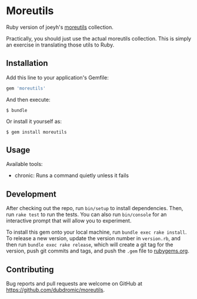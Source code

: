 # Moreutils

Ruby version of joeyh's [moreutils](http://joeyh.name/code/moreutils/) collection.

Practically, you should just use the actual moreutils collection. This is simply an exercise in translating those utils to Ruby.

## Installation

Add this line to your application's Gemfile:

```ruby
gem 'moreutils'
```

And then execute:

    $ bundle

Or install it yourself as:

    $ gem install moreutils

## Usage

Available tools:

- chronic: Runs a command quietly unless it fails

## Development

After checking out the repo, run `bin/setup` to install dependencies. Then, run `rake test` to run the tests. You can also run `bin/console` for an interactive prompt that will allow you to experiment.

To install this gem onto your local machine, run `bundle exec rake install`. To release a new version, update the version number in `version.rb`, and then run `bundle exec rake release`, which will create a git tag for the version, push git commits and tags, and push the `.gem` file to [rubygems.org](https://rubygems.org).

## Contributing

Bug reports and pull requests are welcome on GitHub at https://github.com/dubdromic/moreutils.

